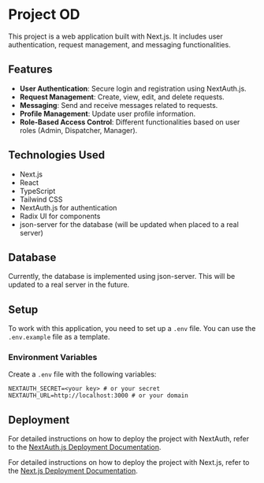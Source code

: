 # Project OD

This project is a web application built with Next.js. It includes user authentication, request management, and messaging functionalities.

## Features

- **User Authentication**: Secure login and registration using NextAuth.js.
- **Request Management**: Create, view, edit, and delete requests.
- **Messaging**: Send and receive messages related to requests.
- **Profile Management**: Update user profile information.
- **Role-Based Access Control**: Different functionalities based on user roles (Admin, Dispatcher, Manager).

## Technologies Used

- Next.js
- React
- TypeScript
- Tailwind CSS
- NextAuth.js for authentication
- Radix UI for components
- json-server for the database (will be updated when placed to a real server)

## Database

Currently, the database is implemented using json-server. This will be updated to a real server in the future.

## Setup

To work with this application, you need to set up a `.env` file. You can use the `.env.example` file as a template.

### Environment Variables

Create a `.env` file with the following variables:

```
NEXTAUTH_SECRET=<your key> # or your secret
NEXTAUTH_URL=http://localhost:3000 # or your domain
```

## Deployment

For detailed instructions on how to deploy the project with NextAuth, refer to the [NextAuth.js Deployment Documentation](https://next-auth.js.org/deployment).

For detailed instructions on how to deploy the project with Next.js, refer to the [Next.js Deployment Documentation](https://nextjs.org/docs/14/app/building-your-application/deploying).